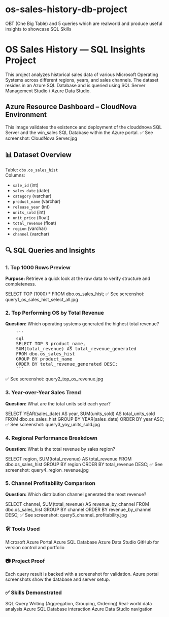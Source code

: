 # os-sales-history-db-project
OBT (One Big Table) and 5 queries which are realworld and produce useful insights to showcase SQL Skills

# OS Sales History — SQL Insights Project

This project analyzes historical sales data of various Microsoft Operating Systems across different regions, years, and sales channels. The dataset resides in an Azure SQL Database and is queried using SQL Server Management Studio / Azure Data Studio.

## Azure Resource Dashboard – CloudNova Environment

This image validates the existence and deployment of the clouddnova SQL Server and the win_sales SQL Database within the Azure portal.
✅ See screenshot: CloudNova Server.jpg


## 📊 Dataset Overview

Table: `dbo.os_sales_hist`  
Columns:
- `sale_id` (int)
- `sales_date` (date)
- `category` (varchar)
- `product_name` (varchar)
- `release_year` (int)
- `units_sold` (int)
- `unit_price` (float)
- `total_revenue` (float)
- `region` (varchar)
- `channel` (varchar)


## 🔍 SQL Queries and Insights

### 1. Top 1000 Rows Preview
**Purpose:** Retrieve a quick look at the raw data to verify structure and completeness.

SELECT TOP (1000) *
FROM dbo.os_sales_hist;
✅ See screenshot: query1_os_sales_hist_select_all.jpg

### 2. Top Performing OS by Total Revenue
**Question:** Which operating systems generated the highest total revenue?

<pre>
    ```
    sql 
    SELECT TOP 3 product_name, 
    SUM(total_revenue) AS total_revenue_generated
    FROM dbo.os_sales_hist
    GROUP BY product_name
    ORDER BY total_revenue_generated DESC;
    ```
</pre>

✅ See screenshot: query2_top_os_revenue.jpg

### 3. Year-over-Year Sales Trend
**Question:** What are the total units sold each year?

SELECT 
    YEAR(sales_date) AS year,
    SUM(units_sold) AS total_units_sold
FROM dbo.os_sales_hist
GROUP BY YEAR(sales_date)
ORDER BY year ASC;
✅ See screenshot: query3_yoy_units_sold.jpg

### 4. Regional Performance Breakdown
**Question:** What is the total revenue by sales region?

SELECT 
    region,
    SUM(total_revenue) AS total_revenue
FROM dbo.os_sales_hist
GROUP BY region
ORDER BY total_revenue DESC;
✅ See screenshot: query4_region_revenue.jpg

### 5. Channel Profitability Comparison
**Question:** Which distribution channel generated the most revenue?

SELECT 
    channel,
    SUM(total_revenue) AS revenue_by_channel
FROM dbo.os_sales_hist
GROUP BY channel
ORDER BY revenue_by_channel DESC;
✅ See screenshot: query5_channel_profitability.jpg


### 🛠️ Tools Used

Microsoft Azure Portal
Azure SQL Database
Azure Data Studio
GitHub for version control and portfolio

### 📷 Project Proof

Each query result is backed with a screenshot for validation.
Azure portal screenshots show the database and server setup.

### ✅ Skills Demonstrated

SQL Query Writing (Aggregation, Grouping, Ordering)
Real-world data analysis
Azure SQL Database interaction
Azure Data Studio navigation



